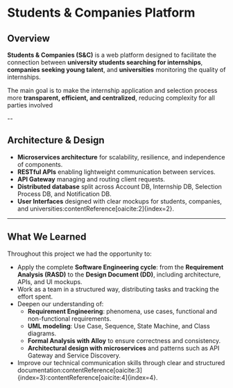 # Students & Companies Platform

## Overview
**Students & Companies (S&C)** is a web platform designed to facilitate the connection between **university students searching for internships**, **companies seeking young talent**, and **universities** monitoring the quality of internships.

The main goal is to make the internship application and selection process more **transparent, efficient, and centralized**, reducing complexity for all parties involved

--

## Architecture & Design
- **Microservices architecture** for scalability, resilience, and independence of components.  
- **RESTful APIs** enabling lightweight communication between services.  
- **API Gateway** managing and routing client requests.  
- **Distributed database** split across Account DB, Internship DB, Selection Process DB, and Notification DB.  
- **User Interfaces** designed with clear mockups for students, companies, and universities:contentReference[oaicite:2]{index=2}.  

---

## What We Learned
Throughout this project we had the opportunity to:
- Apply the complete **Software Engineering cycle**: from the **Requirement Analysis (RASD)** to the **Design Document (DD)**, including architecture, APIs, and UI mockups.  
- Work as a team in a structured way, distributing tasks and tracking the effort spent.  
- Deepen our understanding of:
  - **Requirement Engineering**: phenomena, use cases, functional and non-functional requirements.  
  - **UML modeling**: Use Case, Sequence, State Machine, and Class diagrams.  
  - **Formal Analysis with Alloy** to ensure correctness and consistency.  
  - **Architectural design with microservices** and patterns such as API Gateway and Service Discovery.  
- Improve our technical communication skills through clear and structured documentation:contentReference[oaicite:3]{index=3}:contentReference[oaicite:4]{index=4}.  

